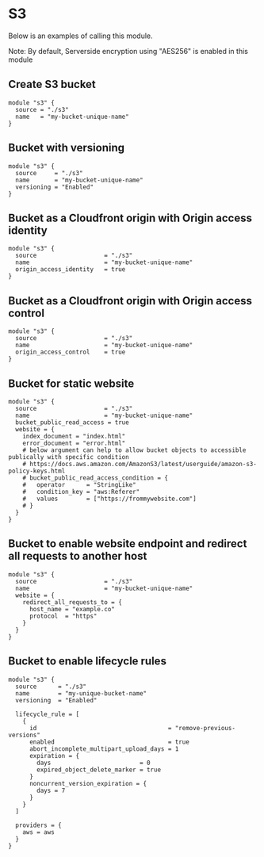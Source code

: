 # S3
Below is an examples of calling this module.

Note: By default, Serverside encryption using "AES256" is enabled in this module

## Create S3 bucket
```
module "s3" {
  source = "./s3"
  name   = "my-bucket-unique-name"
}
```

## Bucket with versioning
```
module "s3" {
  source     = "./s3"
  name       = "my-bucket-unique-name"
  versioning = "Enabled"
}
```

## Bucket as a Cloudfront origin with Origin access identity
```
module "s3" {
  source                   = "./s3"
  name                     = "my-bucket-unique-name"
  origin_access_identity   = true
}
```

## Bucket as a Cloudfront origin with Origin access control
```
module "s3" {
  source                   = "./s3"
  name                     = "my-bucket-unique-name"
  origin_access_control    = true
}
```

## Bucket for static website
```
module "s3" {
  source                   = "./s3"
  name                     = "my-bucket-unique-name"
  bucket_public_read_access = true
  website = {
    index_document = "index.html"
    error_document = "error.html"
    # below argument can help to allow bucket objects to accessible publically with specific condition
    # https://docs.aws.amazon.com/AmazonS3/latest/userguide/amazon-s3-policy-keys.html
    # bucket_public_read_access_condition = {
    #   operator      = "StringLike"
    #   condition_key = "aws:Referer"
    #   values        = ["https://frommywebsite.com"]
    # }
  }
}
```

## Bucket to enable website endpoint and redirect all requests to another host
```
module "s3" {
  source                   = "./s3"
  name                     = "my-bucket-unique-name"
  website = {
    redirect_all_requests_to = {
      host_name = "example.co"
      protocol  = "https"
    }
  }
}
```

## Bucket to enable lifecycle rules
```
module "s3" {
  source      = "./s3"
  name        = "my-unique-bucket-name"
  versioning  = "Enabled"
  
  lifecycle_rule = [
    {
      id                                     = "remove-previous-versions"
      enabled                                = true
      abort_incomplete_multipart_upload_days = 1
      expiration = {
        days                         = 0
        expired_object_delete_marker = true
      }
      noncurrent_version_expiration = {
        days = 7
      }
    }
  ]

  providers = {
    aws = aws
  }
}
```